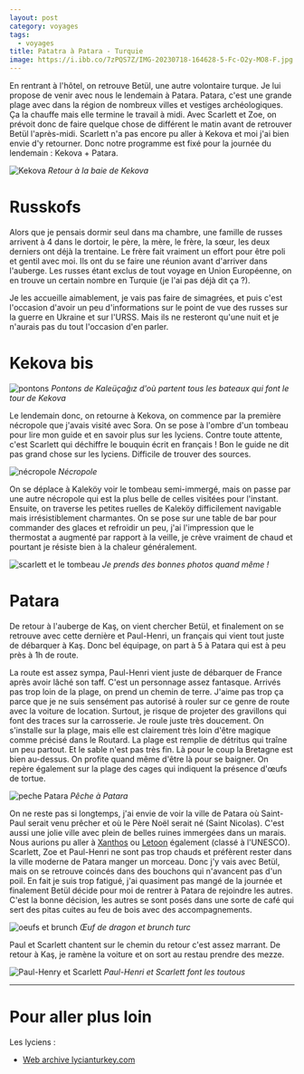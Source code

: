```yaml
---
layout: post
category: voyages
tags:
  - voyages
title: Patatra à Patara - Turquie
image: https://i.ibb.co/7zPQS7Z/IMG-20230718-164628-5-Fc-O2y-MO8-F.jpg
---
```

En rentrant à l'hôtel, on retrouve Betül, une autre volontaire turque. Je lui propose de venir avec nous le lendemain à Patara. Patara, c'est une grande plage avec dans la région de nombreux villes et vestiges archéologiques. Ça la chauffe mais elle termine le travail à midi. Avec Scarlett et Zoe, on prévoit donc de faire quelque chose de différent le matin avant de retrouver Betül l'après-midi. 
Scarlett n'a pas encore pu aller à Kekova et moi j'ai bien envie d'y retourner. Donc notre programme est fixé pour la journée du lendemain : Kekova + Patara.

![Kekova](https://i.ibb.co/M9GJQRf/IMG-20230718-143816-fy9-H9-MGP5-S.jpg)
_Retour à la baie de Kekova_

<!--more-->

# Russkofs

Alors que je pensais dormir seul dans ma chambre, une famille de russes arrivent à 4 dans le dortoir, le père, la mère, le frère, la sœur, les deux derniers ont déjà la trentaine. Le frère fait vraiment un effort pour être poli et gentil avec moi. Ils ont du se faire une réunion avant d'arriver dans l'auberge. Les russes étant exclus de tout voyage en Union Européenne, on en trouve un certain nombre en Turquie (je l'ai pas déjà dit ça ?).

Je les accueille aimablement, je vais pas faire de simagrées, et puis c'est l'occasion d'avoir un peu d'informations sur le point de vue des russes sur la guerre en Ukraine et sur l'URSS. Mais ils ne resteront qu'une nuit et je n'aurais pas du tout l'occasion d'en parler.

# Kekova bis

![pontons](https://i.ibb.co/vd3dwbm/IMG-20230718-112917-7m-Kmns8-X8-X.jpg)
_Pontons de Kaleüçağız d'où partent tous les bateaux qui font le tour de Kekova_

Le lendemain donc, on retourne à Kekova, on commence par la première nécropole que j'avais visité avec Sora. On se pose à l'ombre d'un tombeau pour lire mon guide et en savoir plus sur les lyciens. Contre toute attente, c'est Scarlett qui déchiffre le bouquin écrit en français ! Bon le guide ne dit pas grand chose sur les lyciens. Difficile de trouver des sources.


![nécropole](https://i.ibb.co/ZTpmQ97/IMG-20230718-124041-n5j-JMb-Eb0a.jpg)
_Nécropole_

On se déplace à Kaleköy voir le tombeau semi-immergé, mais on passe par une autre nécropole qui est la plus belle de celles visitées pour l'instant. Ensuite, on traverse les petites ruelles de Kaleköy difficilement navigable mais irrésistiblement charmantes. On se pose sur une table de bar pour commander des glaces et refroidir un peu, j'ai l'impression que le thermostat a augmenté par rapport à la veille, je crève vraiment de chaud et pourtant je résiste bien à la chaleur généralement.

![scarlett et le tombeau](https://i.ibb.co/ftJX7mY/IMG-20230718-124311-Dtk-A8p-AV37.jpg)
_Je prends des bonnes photos quand même !_
# Patara

De retour à l'auberge de Kaş, on vient chercher Betül, et finalement on se retrouve avec cette dernière et Paul-Henri, un français qui vient tout juste de débarquer à Kaş. Donc bel équipage, on part à 5 à Patara qui est à peu près à 1h de route.

La route est assez sympa, Paul-Henri vient juste de débarquer de France après avoir lâché son taff. C'est un personnage assez fantasque. Arrivés pas trop loin de la plage, on prend un chemin de terre. J'aime pas trop ça parce que je ne suis sensément pas autorisé à rouler sur ce genre de route avec la voiture de location. Surtout, je risque de projeter des gravillons qui font des traces sur la carrosserie. Je roule juste très doucement. On s'installe sur la plage, mais elle est clairement très loin d'être magique comme précisé dans le Routard. La plage est remplie de détritus qui traîne un peu partout. Et le sable n'est pas très fin. Là pour le coup la Bretagne est bien au-dessus. On profite quand même d'être là pour se baigner. On repère également sur la plage des cages qui indiquent la présence d'œufs de tortue. 

![peche Patara](https://i.ibb.co/WkV2YVC/IMG-20230718-164628-5-Fc-O2y-MO8-F.jpg)
_Pêche à Patara_

On ne reste pas si longtemps, j'ai envie de voir la ville de Patara où Saint-Paul serait venu prêcher et où le Père Noël serait né (Saint Nicolas). C'est aussi une jolie ville avec plein de belles ruines immergées dans un marais. Nous aurions pu aller à [Xanthos](https://goo.gl/maps/Esnpn8PogT1Ha7oX6) ou [Letoon](https://goo.gl/maps/HakEJ1pknrBbUMxw8) également (classé à l'UNESCO). Scarlett, Zoe et Paul-Henri ne sont pas trop chauds et préfèrent rester dans la ville moderne de Patara manger un morceau. Donc j'y vais avec Betül, mais on se retrouve coincés dans des bouchons qui n'avancent pas d'un poil. En fait je suis trop fatigué, j'ai quasiment pas mangé de la journée et finalement Betül décide pour moi de rentrer à Patara de rejoindre les autres. C'est la bonne décision, les autres se sont posés dans une sorte de café qui sert des pitas cuites au feu de bois avec des accompagnements. 

![oeufs et brunch](https://i.ibb.co/rZZ9ndM/oeufs.jpg)
_Œuf de dragon et brunch turc_

Paul et Scarlett chantent sur le chemin du retour c'est assez marrant. De retour à Kaş, je ramène la voiture et on sort au restau prendre des mezze.

![Paul-Henry et Scarlett](https://i.ibb.co/tMjnZKh/Whats-App-Image-2023-07-18-at-19-18-16.jpg)
_Paul-Henri et Scarlett font les toutous_

---

# Pour aller plus loin

Les lyciens :

- [Web archive lycianturkey.com](https://web.archive.org/web/20120122034817/http://www.lycianturkey.com/index.htm)
